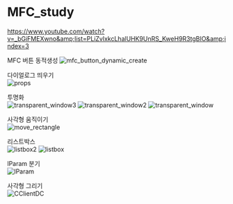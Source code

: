 # MFC_study
https://www.youtube.com/watch?v=_bGiFMEXwno&amp;list=PLiZvlxkcLhalUHK9UnRS_KweH9R3tgBIO&amp;index=3

MFC 버튼 동적생성
![mfc_button_dynamic_create](https://user-images.githubusercontent.com/59910227/80304199-6fbfdd80-87ef-11ea-9b27-be4989b55ad0.png)

다이얼로그 띄우기  
![props](https://user-images.githubusercontent.com/59910227/80301786-1badfc80-87e1-11ea-8921-583b72383f17.png)

투명화  
![transparent_window3](https://user-images.githubusercontent.com/59910227/80301787-1d77c000-87e1-11ea-817d-66eb1f23f803.png)
![transparent_window2](https://user-images.githubusercontent.com/59910227/80301788-1ea8ed00-87e1-11ea-97b1-ee4bdb232483.png)
![transparent_window](https://user-images.githubusercontent.com/59910227/80301789-1f418380-87e1-11ea-9a7f-98a215658f77.png)

사각형 움직이기  
![move_rectangle](https://user-images.githubusercontent.com/59910227/80301791-1f418380-87e1-11ea-8d1d-745981b5a9e8.png)

리스트박스  
![listbox2](https://user-images.githubusercontent.com/59910227/80301792-1fda1a00-87e1-11ea-8911-25c6821456d0.png)
![listbox](https://user-images.githubusercontent.com/59910227/80301793-2072b080-87e1-11ea-849d-ff7da7a3ce80.png)

lParam 분기  
![lParam](https://user-images.githubusercontent.com/59910227/80301794-210b4700-87e1-11ea-9311-1391dc20507b.png)

사각형 그리기  
![CClientDC](https://user-images.githubusercontent.com/59910227/80301795-210b4700-87e1-11ea-8f91-d6a3aafeeb13.png)
